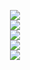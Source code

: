 <p align="center">
  <img src="https://img.shields.io/static/v1?label=HTML&message=4.5/5&color=blue&style=plastic"><br>
  <img src="https://img.shields.io/static/v1?label=CSS&message=4.2/5&color=blue&style=plastic"><br>
  <img src="https://img.shields.io/static/v1?label=Python&message=4/5&color=blue&style=plastic"><br>
  <img src="https://img.shields.io/static/v1?label=JavaScript&message=3.75/5&color=blue&style=plastic"><br>
  <img src="https://img.shields.io/static/v1?label=Kotlin&message=1/5&color=blue&style=plastic"><br>

</p>

